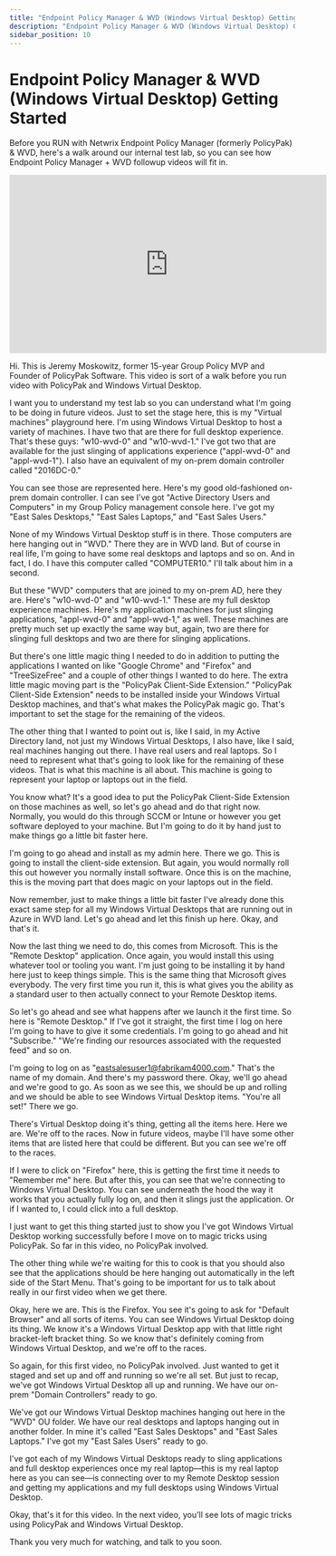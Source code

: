 ```yaml
---
title: "Endpoint Policy Manager & WVD (Windows Virtual Desktop) Getting Started"
description: "Endpoint Policy Manager & WVD (Windows Virtual Desktop) Getting Started"
sidebar_position: 10
---
```


# Endpoint Policy Manager & WVD (Windows Virtual Desktop) Getting Started

Before you RUN with Netwrix Endpoint Policy Manager (formerly PolicyPak) & WVD, here's a walk around
our internal test lab, so you can see how Endpoint Policy Manager + WVD followup videos will fit in.

<iframe width="560" height="315" src="https://www.youtube.com/embed/QE76FuIjlp0" title="Endpoint Policy Manager &amp; WVD (Windows Virtual Desktop) Getting Started" frameborder="0" allow="accelerometer; autoplay; clipboard-write; encrypted-media; gyroscope; picture-in-picture; web-share" referrerpolicy="strict-origin-when-cross-origin" allowfullscreen="1"></iframe>

Hi. This is Jeremy Moskowitz, former 15-year Group Policy MVP and Founder of PolicyPak Software.
This video is sort of a walk before you run video with PolicyPak and Windows Virtual Desktop.

I want you to understand my test lab so you can understand what I'm going to be doing in future
videos. Just to set the stage here, this is my "Virtual machines" playground here. I'm using Windows
Virtual Desktop to host a variety of machines. I have two that are there for full desktop
experience. That's these guys: "w10-wvd-0" and "w10-wvd-1." I've got two that are available for the
just slinging of applications experience ("appl-wvd-0" and "appl-wvd-1"). I also have an equivalent
of my on-prem domain controller called "2016DC-0."

You can see those are represented here. Here's my good old-fashioned on-prem domain controller. I
can see I've got "Active Directory Users and Computers" in my Group Policy management console here.
I've got my "East Sales Desktops," "East Sales Laptops," and "East Sales Users."

None of my Windows Virtual Desktop stuff is in there. Those computers are here hanging out in "WVD."
There they are in WVD land. But of course in real life, I'm going to have some real desktops and
laptops and so on. And in fact, I do. I have this computer called "COMPUTER10." I'll talk about him
in a second.

But these "WVD" computers that are joined to my on-prem AD, here they are. Here's "w10-wvd-0" and
"w10-wvd-1." These are my full desktop experience machines. Here's my application machines for just
slinging applications, "appl-wvd-0" and "appl-wvd-1," as well. These machines are pretty much set up
exactly the same way but, again, two are there for slinging full desktops and two are there for
slinging applications.

But there's one little magic thing I needed to do in addition to putting the applications I wanted
on like "Google Chrome" and "Firefox" and "TreeSizeFree" and a couple of other things I wanted to do
here. The extra little magic moving part is the "PolicyPak Client-Side Extension." "PolicyPak
Client-Side Extension" needs to be installed inside your Windows Virtual Desktop machines, and
that's what makes the PolicyPak magic go. That's important to set the stage for the remaining of the
videos.

The other thing that I wanted to point out is, like I said, in my Active Directory land, not just my
Windows Virtual Desktops, I also have, like I said, real machines hanging out there. I have real
users and real laptops. So I need to represent what that's going to look like for the remaining of
these videos. That is what this machine is all about. This machine is going to represent your laptop
or laptops out in the field.

You know what? It's a good idea to put the PolicyPak Client-Side Extension on those machines as
well, so let's go ahead and do that right now. Normally, you would do this through SCCM or Intune or
however you get software deployed to your machine. But I'm going to do it by hand just to make
things go a little bit faster here.

I'm going to go ahead and install as my admin here. There we go. This is going to install the
client-side extension. But again, you would normally roll this out however you normally install
software. Once this is on the machine, this is the moving part that does magic on your laptops out
in the field.

Now remember, just to make things a little bit faster I've already done this exact same step for all
my Windows Virtual Desktops that are running out in Azure in WVD land. Let's go ahead and let this
finish up here. Okay, and that's it.

Now the last thing we need to do, this comes from Microsoft. This is the "Remote Desktop"
application. Once again, you would install this using whatever tool or tooling you want. I'm just
going to be installing it by hand here just to keep things simple. This is the same thing that
Microsoft gives everybody. The very first time you run it, this is what gives you the ability as a
standard user to then actually connect to your Remote Desktop items.

So let's go ahead and see what happens after we launch it the first time. So here is "Remote
Desktop." If I've got it straight, the first time I log on here I'm going to have to give it some
credentials. I'm going to go ahead and hit "Subscribe." "We're finding our resources associated with
the requested feed" and so on.

I'm going to log on as "eastsalesuser1@fabrikam4000.com." That's the name of my domain. And there's
my password there. Okay, we'll go ahead and we're good to go. As soon as we see this, we should be
up and rolling and we should be able to see Windows Virtual Desktop items. "You're all set!" There
we go.

There's Virtual Desktop doing it's thing, getting all the items here. Here we are. We're off to the
races. Now in future videos, maybe I'll have some other items that are listed here that could be
different. But you can see we're off to the races.

If I were to click on "Firefox" here, this is getting the first time it needs to "Remember me" here.
But after this, you can see that we're connecting to Windows Virtual Desktop. You can see underneath
the hood the way it works that you actually fully log on, and then it slings just the application.
Or if I wanted to, I could click into a full desktop.

I just want to get this thing started just to show you I've got Windows Virtual Desktop working
successfully before I move on to magic tricks using PolicyPak. So far in this video, no PolicyPak
involved.

The other thing while we're waiting for this to cook is that you should also see that the
applications should be here hanging out automatically in the left side of the Start Menu. That's
going to be important for us to talk about really in our first video when we get there.

Okay, here we are. This is the Firefox. You see it's going to ask for "Default Browser" and all
sorts of items. You can see Windows Virtual Desktop doing its thing. We know it's a Windows Virtual
Desktop app with that little right bracket-left bracket thing. So we know that's definitely coming
from Windows Virtual Desktop, and we're off to the races.

So again, for this first video, no PolicyPak involved. Just wanted to get it staged and set up and
off and running so we're all set. But just to recap, we've got Windows Virtual Desktop all up and
running. We have our on-prem "Domain Controllers" ready to go.

We've got our Windows Virtual Desktop machines hanging out here in the "WVD" OU folder. We have our
real desktops and laptops hanging out in another folder. In mine it's called "East Sales Desktops"
and "East Sales Laptops." I've got my "East Sales Users" ready to go.

I've got each of my Windows Virtual Desktops ready to sling applications and full desktop
experiences once my real laptop—this is my real laptop here as you can see—is connecting over to my
Remote Desktop session and getting my applications and my full desktops using Windows Virtual
Desktop.

Okay, that's it for this video. In the next video, you'll see lots of magic tricks using PolicyPak
and Windows Virtual Desktop.

Thank you very much for watching, and talk to you soon.
